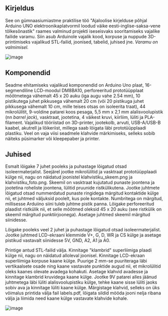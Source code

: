 ## Kirjeldus
See on gümnaasiumiastme praktilise töö "Ajaloolise kirjelduse põhjal Arduino UNO elektroonikaplatvormil loodud väike eesti-inglise-saksa-vene tõlkesõnastik" raames valminud projekti iseseisvaks sooritamiseks vajalike failide varamu. Siin asub Arduinole vajalik kood, korpuse ja nuppude 3D-printimiseks vajalikud STL-failid, joonised, tabelid, juhised jne. _Varamu on valmimisel._

![image](https://github.com/ranno-v/V-ike-eesti-inglise-saksa-vene-t-lkes-nastik/assets/116004672/e272ad2d-063d-4795-a215-66d72dfe9037)

## Komponendid
Seadme ehitamiseks vajalikud komponendid on Arduino Uno plaat, 16-segmendiline LCD-moodul DM8BA10, perforeeritud prototüüpplaat mõõtmetega vähemalt 45 x 20 auku (iga augu vahe 2.54 mm), 10 pistikutega juhet pikkusega vähemalt 20 cm (või 20 pistikuga juhet pikkusega vähemalt 10 cm, mille teises otsas on isoleerita traat), 44 mikrolülitit, 9-voldine patarei koos pesaga, 5,5 mm x 2,1 mm alalisvoolupistik (nn _barrel jack_), vasktraat, jootetina, 4 väikest kruvi, kiirliim, lüliti ja PLA-filament. Vajalikud tööriistad on 3D-printer, jootekolb, arvuti, USB-A/USB-B kaabel, akutrell ja lõikeriist, millega saab lõigata läbi prototüüpplaadi plastiku. Veel on vaja viisi seadmele klahvide märkimiseks, selleks sobib näiteks püsimarker või kleepepaber ja printer.

## Juhised
Esmalt lõigake 7 juhet pooleks ja puhastage lõigatud otsad isoleermaterjalist. Seejärel jootke mikrolülitid ja vasktraat prototüüpplaadi külge nii, nagu on näidatud joonistel klahvistiku_skeem.png ja klahvistiku_foto.png. Skeemil on vasktraat kujutatud punaste joontena ja jootetina roheliste joontena, lülitid pruunide ristkülikutena. Jootke juhtmete lõigatud otsad nummerdatud punaste ringidega märgitud kontaktide külge nii, et juhtmed väljuksid poolelt, kus pole kontakte. Numbritega on märgitud, millisesse Arduiino siini tuleb juhtme pistik panna. Lõigake perforeeritud plaadist ristkülik nii, et selle mõõtmed oleksid 45 x 20 auku (see ristkülik on skeemil märgitud punktiirjoonega). Asetage juhtmed skeemil märgitud siinidesse.

Lõigake pooleks veel 2 juhet ja puhastage lõigatud otsad isoleermaterjalist. Jootke juhtmed LCD-ekraani klemmide V+, G, D, WR ja CS külge ja asetage pistikud vastavalt siinidesse 5V, GND, A2, A1 ja A0.

Printige antud STL-failid välja. Kinnitage "klambrid" superliimiga plaadi külge nii, nagu on näidatud alloleval joonisel. Kinnitage LCD-ekraan superliimiga korpuse kaane külge. Puurige 2 mm-se puuriteraga läbi vertikaalsete osade ning kaane vastavate punktide augud nii, et mikrolülitid oleks kaanes olevate avadega kohakuti. Asetage klahvid avadesse ja kinnitage klambrid kruvidega kaane külge. Jootke 9V patarei alles jäänud juhtmetega läbi lüliti alalisvoolupistiku külge, tehke kaane sisse lüliti jaoks sobiv ava ja kinnitage lüliti kaane külge. Märgistage klahvid, selleks on üks võimalus printida välja fail labels.pdf, lõigata sildid mööda jooni nelja ribana välja ja liimida need kaane külge vastavate klahvide kohale. 

![image](https://github.com/ranno-v/V-ike-eesti-inglise-saksa-vene-t-lkes-nastik/assets/116004672/e51e3a76-94d8-4c2b-8215-bc55c44e7bbe)

